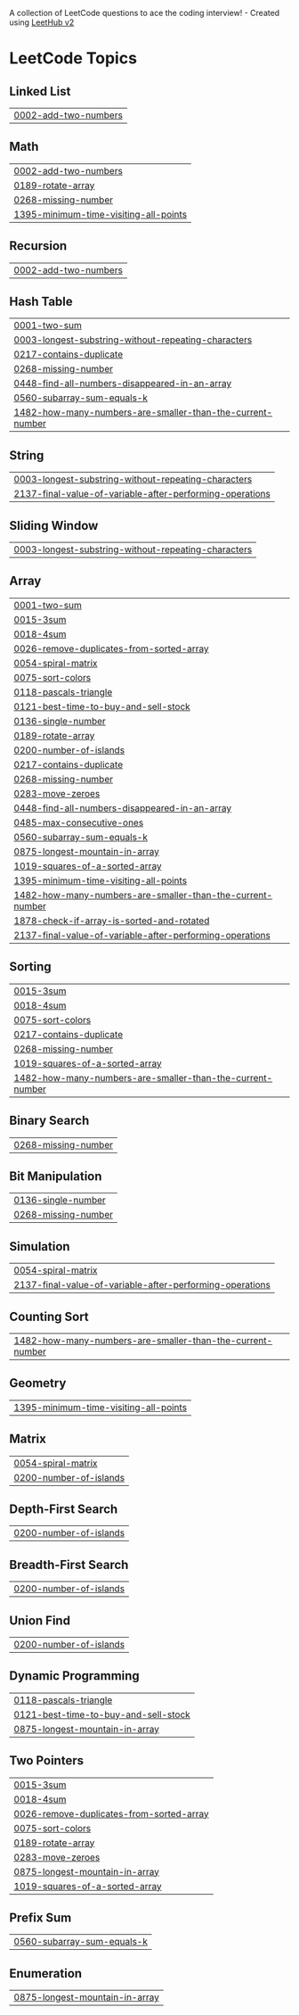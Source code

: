 A collection of LeetCode questions to ace the coding interview! - Created using [LeetHub v2](https://github.com/arunbhardwaj/LeetHub-2.0)
<!---LeetCode Topics Start-->
# LeetCode Topics
## Linked List
|  |
| ------- |
| [0002-add-two-numbers](https://github.com/Nandana4/Leetcode/tree/master/0002-add-two-numbers) |
## Math
|  |
| ------- |
| [0002-add-two-numbers](https://github.com/Nandana4/Leetcode/tree/master/0002-add-two-numbers) |
| [0189-rotate-array](https://github.com/Nandana4/Leetcode/tree/master/0189-rotate-array) |
| [0268-missing-number](https://github.com/Nandana4/Leetcode/tree/master/0268-missing-number) |
| [1395-minimum-time-visiting-all-points](https://github.com/Nandana4/Leetcode/tree/master/1395-minimum-time-visiting-all-points) |
## Recursion
|  |
| ------- |
| [0002-add-two-numbers](https://github.com/Nandana4/Leetcode/tree/master/0002-add-two-numbers) |
## Hash Table
|  |
| ------- |
| [0001-two-sum](https://github.com/Nandana4/Leetcode/tree/master/0001-two-sum) |
| [0003-longest-substring-without-repeating-characters](https://github.com/Nandana4/Leetcode/tree/master/0003-longest-substring-without-repeating-characters) |
| [0217-contains-duplicate](https://github.com/Nandana4/Leetcode/tree/master/0217-contains-duplicate) |
| [0268-missing-number](https://github.com/Nandana4/Leetcode/tree/master/0268-missing-number) |
| [0448-find-all-numbers-disappeared-in-an-array](https://github.com/Nandana4/Leetcode/tree/master/0448-find-all-numbers-disappeared-in-an-array) |
| [0560-subarray-sum-equals-k](https://github.com/Nandana4/Leetcode/tree/master/0560-subarray-sum-equals-k) |
| [1482-how-many-numbers-are-smaller-than-the-current-number](https://github.com/Nandana4/Leetcode/tree/master/1482-how-many-numbers-are-smaller-than-the-current-number) |
## String
|  |
| ------- |
| [0003-longest-substring-without-repeating-characters](https://github.com/Nandana4/Leetcode/tree/master/0003-longest-substring-without-repeating-characters) |
| [2137-final-value-of-variable-after-performing-operations](https://github.com/Nandana4/Leetcode/tree/master/2137-final-value-of-variable-after-performing-operations) |
## Sliding Window
|  |
| ------- |
| [0003-longest-substring-without-repeating-characters](https://github.com/Nandana4/Leetcode/tree/master/0003-longest-substring-without-repeating-characters) |
## Array
|  |
| ------- |
| [0001-two-sum](https://github.com/Nandana4/Leetcode/tree/master/0001-two-sum) |
| [0015-3sum](https://github.com/Nandana4/Leetcode/tree/master/0015-3sum) |
| [0018-4sum](https://github.com/Nandana4/Leetcode/tree/master/0018-4sum) |
| [0026-remove-duplicates-from-sorted-array](https://github.com/Nandana4/Leetcode/tree/master/0026-remove-duplicates-from-sorted-array) |
| [0054-spiral-matrix](https://github.com/Nandana4/Leetcode/tree/master/0054-spiral-matrix) |
| [0075-sort-colors](https://github.com/Nandana4/Leetcode/tree/master/0075-sort-colors) |
| [0118-pascals-triangle](https://github.com/Nandana4/Leetcode/tree/master/0118-pascals-triangle) |
| [0121-best-time-to-buy-and-sell-stock](https://github.com/Nandana4/Leetcode/tree/master/0121-best-time-to-buy-and-sell-stock) |
| [0136-single-number](https://github.com/Nandana4/Leetcode/tree/master/0136-single-number) |
| [0189-rotate-array](https://github.com/Nandana4/Leetcode/tree/master/0189-rotate-array) |
| [0200-number-of-islands](https://github.com/Nandana4/Leetcode/tree/master/0200-number-of-islands) |
| [0217-contains-duplicate](https://github.com/Nandana4/Leetcode/tree/master/0217-contains-duplicate) |
| [0268-missing-number](https://github.com/Nandana4/Leetcode/tree/master/0268-missing-number) |
| [0283-move-zeroes](https://github.com/Nandana4/Leetcode/tree/master/0283-move-zeroes) |
| [0448-find-all-numbers-disappeared-in-an-array](https://github.com/Nandana4/Leetcode/tree/master/0448-find-all-numbers-disappeared-in-an-array) |
| [0485-max-consecutive-ones](https://github.com/Nandana4/Leetcode/tree/master/0485-max-consecutive-ones) |
| [0560-subarray-sum-equals-k](https://github.com/Nandana4/Leetcode/tree/master/0560-subarray-sum-equals-k) |
| [0875-longest-mountain-in-array](https://github.com/Nandana4/Leetcode/tree/master/0875-longest-mountain-in-array) |
| [1019-squares-of-a-sorted-array](https://github.com/Nandana4/Leetcode/tree/master/1019-squares-of-a-sorted-array) |
| [1395-minimum-time-visiting-all-points](https://github.com/Nandana4/Leetcode/tree/master/1395-minimum-time-visiting-all-points) |
| [1482-how-many-numbers-are-smaller-than-the-current-number](https://github.com/Nandana4/Leetcode/tree/master/1482-how-many-numbers-are-smaller-than-the-current-number) |
| [1878-check-if-array-is-sorted-and-rotated](https://github.com/Nandana4/Leetcode/tree/master/1878-check-if-array-is-sorted-and-rotated) |
| [2137-final-value-of-variable-after-performing-operations](https://github.com/Nandana4/Leetcode/tree/master/2137-final-value-of-variable-after-performing-operations) |
## Sorting
|  |
| ------- |
| [0015-3sum](https://github.com/Nandana4/Leetcode/tree/master/0015-3sum) |
| [0018-4sum](https://github.com/Nandana4/Leetcode/tree/master/0018-4sum) |
| [0075-sort-colors](https://github.com/Nandana4/Leetcode/tree/master/0075-sort-colors) |
| [0217-contains-duplicate](https://github.com/Nandana4/Leetcode/tree/master/0217-contains-duplicate) |
| [0268-missing-number](https://github.com/Nandana4/Leetcode/tree/master/0268-missing-number) |
| [1019-squares-of-a-sorted-array](https://github.com/Nandana4/Leetcode/tree/master/1019-squares-of-a-sorted-array) |
| [1482-how-many-numbers-are-smaller-than-the-current-number](https://github.com/Nandana4/Leetcode/tree/master/1482-how-many-numbers-are-smaller-than-the-current-number) |
## Binary Search
|  |
| ------- |
| [0268-missing-number](https://github.com/Nandana4/Leetcode/tree/master/0268-missing-number) |
## Bit Manipulation
|  |
| ------- |
| [0136-single-number](https://github.com/Nandana4/Leetcode/tree/master/0136-single-number) |
| [0268-missing-number](https://github.com/Nandana4/Leetcode/tree/master/0268-missing-number) |
## Simulation
|  |
| ------- |
| [0054-spiral-matrix](https://github.com/Nandana4/Leetcode/tree/master/0054-spiral-matrix) |
| [2137-final-value-of-variable-after-performing-operations](https://github.com/Nandana4/Leetcode/tree/master/2137-final-value-of-variable-after-performing-operations) |
## Counting Sort
|  |
| ------- |
| [1482-how-many-numbers-are-smaller-than-the-current-number](https://github.com/Nandana4/Leetcode/tree/master/1482-how-many-numbers-are-smaller-than-the-current-number) |
## Geometry
|  |
| ------- |
| [1395-minimum-time-visiting-all-points](https://github.com/Nandana4/Leetcode/tree/master/1395-minimum-time-visiting-all-points) |
## Matrix
|  |
| ------- |
| [0054-spiral-matrix](https://github.com/Nandana4/Leetcode/tree/master/0054-spiral-matrix) |
| [0200-number-of-islands](https://github.com/Nandana4/Leetcode/tree/master/0200-number-of-islands) |
## Depth-First Search
|  |
| ------- |
| [0200-number-of-islands](https://github.com/Nandana4/Leetcode/tree/master/0200-number-of-islands) |
## Breadth-First Search
|  |
| ------- |
| [0200-number-of-islands](https://github.com/Nandana4/Leetcode/tree/master/0200-number-of-islands) |
## Union Find
|  |
| ------- |
| [0200-number-of-islands](https://github.com/Nandana4/Leetcode/tree/master/0200-number-of-islands) |
## Dynamic Programming
|  |
| ------- |
| [0118-pascals-triangle](https://github.com/Nandana4/Leetcode/tree/master/0118-pascals-triangle) |
| [0121-best-time-to-buy-and-sell-stock](https://github.com/Nandana4/Leetcode/tree/master/0121-best-time-to-buy-and-sell-stock) |
| [0875-longest-mountain-in-array](https://github.com/Nandana4/Leetcode/tree/master/0875-longest-mountain-in-array) |
## Two Pointers
|  |
| ------- |
| [0015-3sum](https://github.com/Nandana4/Leetcode/tree/master/0015-3sum) |
| [0018-4sum](https://github.com/Nandana4/Leetcode/tree/master/0018-4sum) |
| [0026-remove-duplicates-from-sorted-array](https://github.com/Nandana4/Leetcode/tree/master/0026-remove-duplicates-from-sorted-array) |
| [0075-sort-colors](https://github.com/Nandana4/Leetcode/tree/master/0075-sort-colors) |
| [0189-rotate-array](https://github.com/Nandana4/Leetcode/tree/master/0189-rotate-array) |
| [0283-move-zeroes](https://github.com/Nandana4/Leetcode/tree/master/0283-move-zeroes) |
| [0875-longest-mountain-in-array](https://github.com/Nandana4/Leetcode/tree/master/0875-longest-mountain-in-array) |
| [1019-squares-of-a-sorted-array](https://github.com/Nandana4/Leetcode/tree/master/1019-squares-of-a-sorted-array) |
## Prefix Sum
|  |
| ------- |
| [0560-subarray-sum-equals-k](https://github.com/Nandana4/Leetcode/tree/master/0560-subarray-sum-equals-k) |
## Enumeration
|  |
| ------- |
| [0875-longest-mountain-in-array](https://github.com/Nandana4/Leetcode/tree/master/0875-longest-mountain-in-array) |
<!---LeetCode Topics End-->